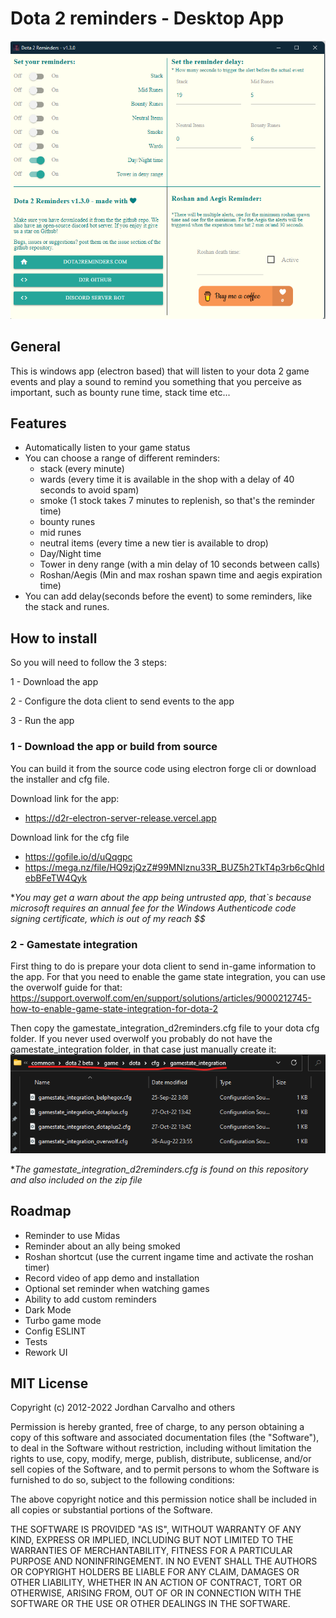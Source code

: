 # Dota 2 reminders - Desktop App 

![Electron app](dev_assets.o/elec.png?raw=true "Electron app")


## General
This is windows app (electron based) that will listen to your dota 2 game events and play a sound to remind you something that you perceive as important, such as bounty rune time, stack time etc...

## Features

- Automatically listen to your game status
- You can choose a range of different reminders:
  - stack (every minute)
  - wards (every time it is available in the shop with a delay of 40 seconds to avoid spam)
  - smoke (1 stock takes 7 minutes to replenish, so that's the reminder time)
  - bounty runes
  - mid runes
  - neutral items (every time a new tier is available to drop)
  - Day/Night time
  - Tower in deny range (with a min delay of 10 seconds between calls)
  - Roshan/Aegis (Min and max roshan spawn time and aegis expiration time)
- You can add delay(seconds before the event) to some reminders, like the stack and runes.

## How to install
So you will need to follow the 3 steps:

1 - Download the app 

2 - Configure the dota client to send events to the app

3 - Run the app

### 1 - Download the app or build from source
You can build it from the source code using electron forge cli or download the installer and cfg file.

Download link for the app:
- https://d2r-electron-server-release.vercel.app

Download link for the cfg file
- https://gofile.io/d/uQqgpc
- https://mega.nz/file/HQ9zjQzZ#99MNlznu33R_BUZ5h2TkT4p3rb6cQhIdebBFeTW4Qyk



**You may get a warn about the app being untrusted app, that`s because microsoft requires an annual fee for the Windows Authenticode code signing certificate, which is out of my reach $$*


### 2 - Gamestate integration
First thing to do is prepare your dota client to send in-game information to the app.
For that you need to enable the game state integration, you can use the overwolf guide for that:
https://support.overwolf.com/en/support/solutions/articles/9000212745-how-to-enable-game-state-integration-for-dota-2

Then copy the gamestate_integration_d2reminders.cfg file to your dota cfg folder.
If you never used overwolf you probably do not have the gamestate_integration folder, in that case just manually create it:
![DotaFolder](dev_assets.o/gamestatePath.png?raw=true "Gamestate path")

**The gamestate_integration_d2reminders.cfg is found on this repository and also included on the zip file*


## Roadmap
- Reminder to use Midas
- Reminder about an ally being smoked
- Roshan shortcut (use the current ingame time and activate the roshan timer)
- Record video of app demo and installation
- Optional set reminder when watching games
- Ability to add custom reminders
- Dark Mode
- Turbo game mode
- Config ESLINT
- Tests
- Rework UI

## MIT License

Copyright (c) 2012-2022 Jordhan Carvalho and others

Permission is hereby granted, free of charge, to any person obtaining a copy
of this software and associated documentation files (the "Software"), to deal
in the Software without restriction, including without limitation the rights
to use, copy, modify, merge, publish, distribute, sublicense, and/or sell
copies of the Software, and to permit persons to whom the Software is
furnished to do so, subject to the following conditions:

The above copyright notice and this permission notice shall be included in all
copies or substantial portions of the Software.

THE SOFTWARE IS PROVIDED "AS IS", WITHOUT WARRANTY OF ANY KIND, EXPRESS OR
IMPLIED, INCLUDING BUT NOT LIMITED TO THE WARRANTIES OF MERCHANTABILITY,
FITNESS FOR A PARTICULAR PURPOSE AND NONINFRINGEMENT. IN NO EVENT SHALL THE
AUTHORS OR COPYRIGHT HOLDERS BE LIABLE FOR ANY CLAIM, DAMAGES OR OTHER
LIABILITY, WHETHER IN AN ACTION OF CONTRACT, TORT OR OTHERWISE, ARISING FROM,
OUT OF OR IN CONNECTION WITH THE SOFTWARE OR THE USE OR OTHER DEALINGS IN THE
SOFTWARE.
